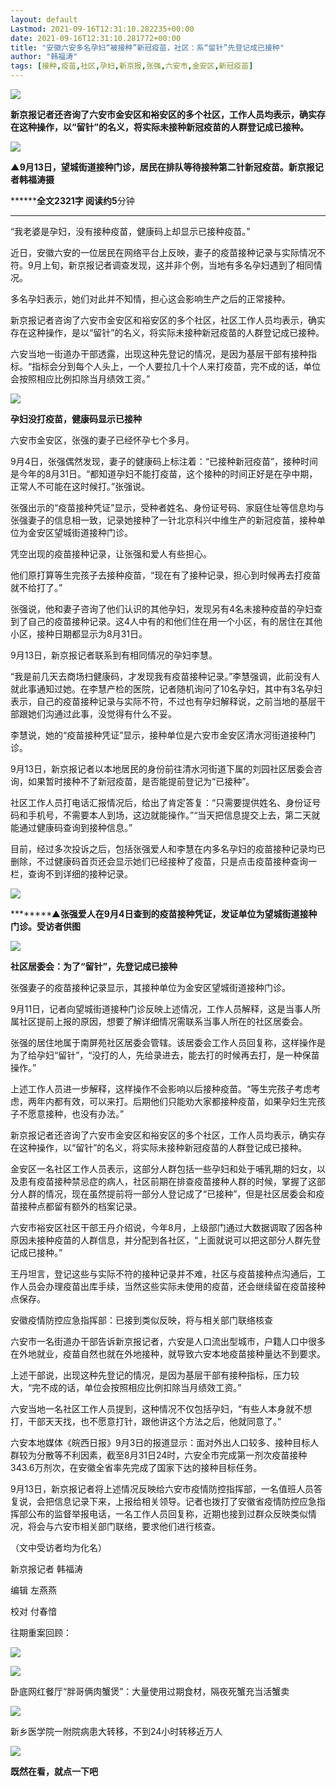 ```yaml
---
layout: default
Lastmod: 2021-09-16T12:31:10.282235+00:00
date: 2021-09-16T12:31:10.281772+00:00
title: "安徽六安多名孕妇“被接种”新冠疫苗，社区：系“留针”先登记成已接种"
author: "韩福涛"
tags: [接种,疫苗,社区,孕妇,新京报,张强,六安市,金安区,新冠疫苗]
---
```


![](https://images.weserv.nl/?url=https%3A//mmbiz.qpic.cn/mmbiz_gif/hFEWdtWrSQyicOl0rk4kM12Pw30KWIlkVicBty9BeFDeDKmZp70dEKoeAKRicXPbNnRzuic9y3vj5ted0j4ia8rKPhw/640%3Fwx_fmt%3Dgif)  

**新京报记者还咨询了六安市金安区和裕安区的多个社区，工作人员均表示，确实存在这种操作，以“留针”的名义，将实际未接种新冠疫苗的人群登记成已接种。**

![](https://images.weserv.nl/?url=https%3A//mmbiz.qpic.cn/mmbiz_jpg/hFEWdtWrSQyYLtwet2tXOQPgCm1QD1iamHialHiaJGmxbticia7VRUsnfMHVuaVfDRenTCKL2Ze6juVdP0BjqicBIQwA/640%3Fwx_fmt%3Djpeg)

****▲9月13日，望城街道接种门诊，居民在排队等待接种第二针新冠疫苗。新京报记者韩福涛摄****

**********全文2321字 阅读约5****分钟  
**********

“我老婆是孕妇，没有接种疫苗，健康码上却显示已接种疫苗。”

近日，安徽六安的一位居民在网络平台上反映，妻子的疫苗接种记录与实际情况不符。9月上旬，新京报记者调查发现，这并非个例，当地有多名孕妇遇到了相同情况。

多名孕妇表示，她们对此并不知情，担心这会影响生产之后的正常接种。

新京报记者咨询了六安市金安区和裕安区的多个社区，社区工作人员均表示，确实存在这种操作，是以“留针”的名义，将实际未接种新冠疫苗的人群登记成已接种。

六安当地一街道办干部透露，出现这种先登记的情况，是因为基层干部有接种指标。“指标会分到每个人头上，一个人要拉几十个人来打疫苗，完不成的话，单位会按照相应比例扣除当月绩效工资。”

****![](https://images.weserv.nl/?url=https%3A//mmbiz.qpic.cn/mmbiz_gif/hFEWdtWrSQzKG7zvSIMiaic1b08tYA7JrdeAcQaY1iaSgdREL2YxBmV6Do2wCYGGogHjpRTpWX8TXGdE4pdSQqqSQ/640%3Fwx_fmt%3Dgif)****

********孕妇没打疫苗，健康码显示已接种********

  

六安市金安区，张强的妻子已经怀孕七个多月。

9月4日，张强偶然发现，妻子的健康码上标注着：“已接种新冠疫苗”，接种时间是今年的8月31日。“都知道孕妇不能打疫苗，这个接种的时间正好是在孕中期，正常人不可能在这时候打。”张强说。

张强出示的“疫苗接种凭证”显示，受种者姓名、身份证号码、家庭住址等信息均与张强妻子的信息相一致，记录她接种了一针北京科兴中维生产的新冠疫苗，接种单位为金安区望城街道接种门诊。

凭空出现的疫苗接种记录，让张强和爱人有些担心。

他们原打算等生完孩子去接种疫苗，“现在有了接种记录，担心到时候再去打疫苗就不给打了。”

张强说，他和妻子咨询了他们认识的其他孕妇，发现另有4名未接种疫苗的孕妇查到了自己的疫苗接种记录。这4人中有的和他们住在用一个小区，有的居住在其他小区，接种日期都显示为8月31日。

9月13日，新京报记者联系到有相同情况的孕妇李慧。

“我是前几天去商场扫健康码，才发现我有疫苗接种记录。”李慧强调，此前没有人就此事通知过她。在李慧产检的医院，记者随机询问了10名孕妇，其中有3名孕妇表示，自己的疫苗接种记录与实际不符，不过也有孕妇解释说，之前当地的基层干部跟她们沟通过此事，没觉得有什么不妥。

李慧说，她的“疫苗接种凭证”显示，接种单位是六安市金安区清水河街道接种门诊。

9月13日，新京报记者以本地居民的身份前往清水河街道下属的刘园社区居委会咨询，如果暂时接种不了新冠疫苗，是否能提前登记为“已接种”。

社区工作人员打电话汇报情况后，给出了肯定答复：“只需要提供姓名、身份证号码和手机号，不需要本人到场，这边就能操作。”“当天把信息提交上去，第二天就能通过健康码查询到接种信息。”

目前，经过多次投诉之后，包括张强爱人和李慧在内多名孕妇的疫苗接种记录均已删除，不过健康码首页还会显示她们已经接种了疫苗，只是点击疫苗接种查询一栏，查询不到详细的接种记录。  

![](https://images.weserv.nl/?url=https%3A//mmbiz.qpic.cn/mmbiz_png/hFEWdtWrSQyYLtwet2tXOQPgCm1QD1iamNmI81TPJahibN9UZMWbWNXSuiaP2u1pafoS0oy3diaGW0by0xE4iaVvkicQ/640%3Fwx_fmt%3Dpng)

********▲****张强爱人在9月4日查到的疫苗接种凭证，发证单位为望城街道接种门诊。受访者供图****  

****![](https://images.weserv.nl/?url=https%3A//mmbiz.qpic.cn/mmbiz_gif/hFEWdtWrSQzKG7zvSIMiaic1b08tYA7JrdeAcQaY1iaSgdREL2YxBmV6Do2wCYGGogHjpRTpWX8TXGdE4pdSQqqSQ/640%3Fwx_fmt%3Dgif)****

****************社区居委会：为了“留针”，先登记成已接种****************

  

张强妻子的疫苗接种记录显示，其接种单位为金安区望城街道接种门诊。

9月11日，记者向望城街道接种门诊反映上述情况，工作人员解释，这是当事人所属社区提前上报的原因，想要了解详细情况需联系当事人所在的社区居委会。

张强的居住地属于南屏苑社区居委会管辖。该居委会工作人员回复称，这样操作是为了给孕妇“留针”，“没打的人，先给录进去，能去打的时候再去打，是一种保苗操作。”

上述工作人员进一步解释，这样操作不会影响以后接种疫苗。“等生完孩子考虑考虑，两年内都有效，可以来打。后期他们只能劝大家都接种疫苗，如果孕妇生完孩子不愿意接种，也没有办法。”

新京报记者还咨询了六安市金安区和裕安区的多个社区，工作人员均表示，确实存在这种操作，以“留针”的名义，将实际未接种新冠疫苗的人群登记成已接种。

金安区一名社区工作人员表示，这部分人群包括一些孕妇和处于哺乳期的妇女，以及患有疫苗接种禁忌症的病人，社区前期在排查疫苗接种人群的时候，掌握了这部分人群的情况，现在虽然提前将一部分人登记成了“已接种”，但是社区居委会和疫苗接种点都留有额外的档案记录。

六安市裕安区社区干部王丹介绍说，今年8月，上级部门通过大数据调取了因各种原因未接种疫苗的人群信息，并分配到各社区，“上面就说可以把这部分人群先登记成已接种。”

王丹坦言，登记这些与实际不符的接种记录并不难，社区与疫苗接种点沟通后，工作人员会办理疫苗出库手续，当然这些实际未使用的疫苗，还会继续留在疫苗接种点保存。

安徽疫情防控应急指挥部：已接到类似反映，将与相关部门联络核查

六安市一名街道办干部告诉新京报记者，六安是人口流出型城市，户籍人口中很多在外地就业，疫苗自然也就在外地接种，就导致六安本地疫苗接种量达不到要求。

上述干部说，出现这种先登记的情况，是因为基层干部有接种指标，压力较大，“完不成的话，单位会按照相应比例扣除当月绩效工资。”

六安当地一名社区工作人员提到，这种情况不仅包括孕妇，“有些人本身就不想打，干部天天找，也不愿意打针，跟他讲这个方法之后，他就同意了。”

六安本地媒体《皖西日报》9月3日的报道显示：面对外出人口较多、接种目标人群较为分散等不利因素，截至8月31日24时，六安全市完成第一剂次疫苗接种343.6万剂次，在安徽全省率先完成了国家下达的接种目标任务。

9月13日，新京报记者将上述情况反映给六安市疫情防控指挥部，一名值班人员答复说，会把信息记录下来，上报给相关领导。记者也拨打了安徽省疫情防控应急指挥部公布的监督举报电话，一名工作人员回复称，近期也接到过群众反映类似情况，将会与六安市相关部门联络，要求他们进行核查。

（文中受访者均为化名）  

新京报记者 韩福涛

编辑 左燕燕

校对 付春愔

往期重案回顾：

  

[![](https://images.weserv.nl/?url=https%3A//mmbiz.qpic.cn/mmbiz_jpg/hFEWdtWrSQwibyXVDsUTjiaEfgIt0FcPAOKJcPtNOjAsHtFR3NebhPUveyawticoUNMNzTHpk74qCcEnbf7qSfv0w/640%3Fwx_fmt%3Djpeg)](http://mp.weixin.qq.com/s?__biz=MzIxMjA5NjA0MA==&mid=2650726944&idx=1&sn=76f31f17f9b00c752a6e6ed869f8316a&chksm=8f410767b8368e711f217f341c3e2d4cadfa4e1c1815cf2262abebc6df19c73ee8f1fb99c541&scene=21#wechat_redirect)

[![](https://images.weserv.nl/?url=https%3A//mmbiz.qpic.cn/mmbiz_jpg/hFEWdtWrSQwibyXVDsUTjiaEfgIt0FcPAOshzejCXnHscSgdNRcD8Uicbicf9yjLaNSWH2uPdkiayjEDHgCB4mZoDRQ/640%3Fwx_fmt%3Djpeg)](http://mp.weixin.qq.com/s?__biz=MzIxMjA5NjA0MA==&mid=2650726747&idx=1&sn=09874d5f98f177c92071daa9c99dfd87&chksm=8f41041cb8368d0a3afc398d1f27982fe0d9201c3a0adcb32bfecf9aada2859850a9413eed97&scene=21#wechat_redirect)

卧底网红餐厅“胖哥俩肉蟹煲”：大量使用过期食材，隔夜死蟹充当活蟹卖

[![](https://images.weserv.nl/?url=https%3A//mmbiz.qpic.cn/mmbiz_jpg/hFEWdtWrSQxq8tBUwtKCKphxZGowzVMsdPPVcZBjG54NHKvdyLDp8iaEiab6LLC3glusibkJLets31urllCSxUKeQ/640%3Fwx_fmt%3Djpeg)](http://mp.weixin.qq.com/s?__biz=MzIxMjA5NjA0MA==&mid=2650726016&idx=1&sn=2cdbe80b8e9f66568241beb133aa8372&chksm=8f413bc7b836b2d15224092bafc79092d6c3e37b944fe45aec11a7a04b7462e9b09bff5e9f70&scene=21#wechat_redirect)  

新乡医学院一附院病患大转移，不到24小时转移近万人

  

  

  

![](https://images.weserv.nl/?url=https%3A//mmbiz.qpic.cn/mmbiz_gif/hFEWdtWrSQzBHZx9c5XiaW4Bc9YEEjrm955OrSiaicxyDOZKhzKn8OZyO6NHfaicRUjyLicqyJ4ynXXPdIcovjPn7aQ/640%3Fwx_fmt%3Dgif)

******既然在看，就点一下吧******

